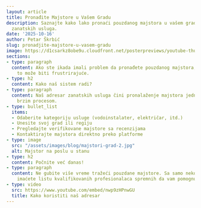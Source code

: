 ```yaml
---
layout: article
title: Pronađite Majstore u Vašem Gradu
description: Saznajte kako lako pronaći pouzdanog majstora u vašem gradu uz naš adresar
  zanatskih usluga.
date: '2025-10-16'
author: Petar Škrbić
slug: pronadjite-majstore-u-vasem-gradu
image: https://d1csarkz8obe9u.cloudfront.net/posterpreviews/youtube-thumbnail-template-design-5fa9cd79a6367f8446a5208e4540a493_screen.jpg?ts=1699135222
sections:
- type: paragraph
  content: Ako ste ikada imali problem da pronađete pouzdanog majstora, znate koliko
    to može biti frustrirajuće.
- type: h2
  content: Kako naš sistem radi?
- type: paragraph
  content: Naš adresar zanatskih usluga čini pronalaženje majstora jednostavnim i
    brzim procesom.
- type: bullet_list
  items:
  - Odaberite kategoriju usluge (vodoinstalater, električar, itd.)
  - Unesite svoj grad ili regiju
  - Pregledajte verifikovane majstore sa recenzijama
  - Kontaktirajte majstora direktno preko platforme
- type: image
  src: "/assets/images/blog/majstori-grad-2.jpg"
  alt: Majstor na poslu u stanu
- type: h2
  content: Počnite već danas!
- type: paragraph
  content: Ne gubite više vreme tražeći pouzdane majstore. Sa samo nekoliko klikova,
    imaćete listu kvalifikovanih profesionalaca spremnih da vam pomognu.
- type: video
  src: https://www.youtube.com/embed/nwp9zHPnwGU
  title: Kako koristiti naš adresar
---
```

